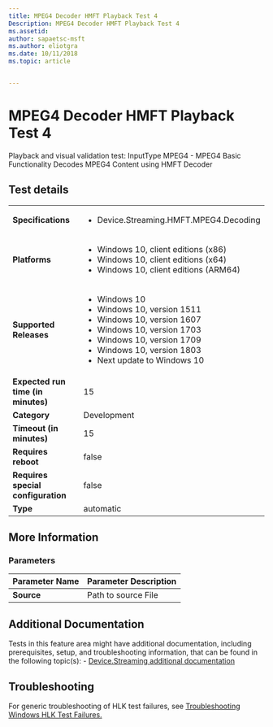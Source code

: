 ```yaml
---
title: MPEG4 Decoder HMFT Playback Test 4
Description: MPEG4 Decoder HMFT Playback Test 4
ms.assetid: 
author: sapaetsc-msft
ms.author: eliotgra
ms.date: 10/11/2018
ms.topic: article


---
```


# MPEG4 Decoder HMFT Playback Test 4

Playback and visual validation test: InputType MPEG4 - MPEG4 Basic Functionality Decodes MPEG4 Content using HMFT Decoder

## Test details
|||
|---|---|
| **Specifications**  | <ul><li>Device.Streaming.HMFT.MPEG4.Decoding</li></ul> |  
| **Platforms**   | <ul><li>Windows 10, client editions (x86)</li><li>Windows 10, client editions (x64)</li><li>Windows 10, client editions (ARM64)</li></ul> |
| **Supported Releases** | <ul><li>Windows 10</li><li>Windows 10, version 1511</li><li>Windows 10, version 1607</li><li>Windows 10, version 1703</li><li>Windows 10, version 1709</li><li>Windows 10, version 1803</li><li>Next update to Windows 10</li></ul> |
|**Expected run time (in minutes)**| 15 |
|**Category**| Development |
|**Timeout (in minutes)**| 15 |
|**Requires reboot**| false |
|**Requires special configuration**| false |
|**Type**| automatic |

## More Information
### Parameters
| Parameter Name | Parameter Description |
| --- | --- |
| **Source** | Path to source File |


## Additional Documentation
Tests in this feature area might have additional documentation, including prerequisites, setup, and troubleshooting information, that can be found in the following topic(s): - [Device.Streaming additional documentation](device-streaming-additional-documentation.md)



## Troubleshooting
For generic troubleshooting of HLK test failures, see [Troubleshooting Windows HLK Test Failures.](..\user\troubleshooting-windows-hlk-test-failures.md)